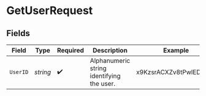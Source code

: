 # GetUserRequest


## Fields

| Field                                     | Type                                      | Required                                  | Description                               | Example                                   |
| ----------------------------------------- | ----------------------------------------- | ----------------------------------------- | ----------------------------------------- | ----------------------------------------- |
| `UserID`                                  | *string*                                  | :heavy_check_mark:                        | Alphanumeric string identifying the user. | x9KzsrACXZv8tPwlEDsKb6                    |